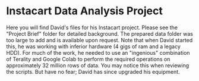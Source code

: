 # Instacart Data Analysis Project

Here you will find David's files for his Instacart project. Please see the "Project Brief" folder for detailed background. The prepared data folder was too large to add and is available upon request.  Note that when David started this, he was working with inferior hardware (4 gigs of ram and a legacy HDD). For much of the work, he needed to use an "ingenious" combination of Terality and Google Colab to perform the required operations on approximately 32 million rows of data. You may notice this when reviewing the scripts. But have no fear; David has since upgraded his equipment.
